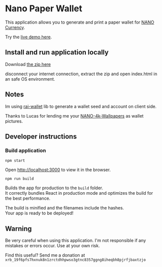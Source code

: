 
# Nano Paper Wallet

This application allows you to generate and print a paper wallet for [NANO Currency](http://nano.org/).

Try the [live demo here](https://jelofsson.github.io/nano-paper-wallet).

## Install and run application locally

Download [the zip here](https://github.com/jelofsson/nano-paper-wallet/blob/master/nano-paper-wallet.zip)

disconnect your internet connection, extract the zip and open index.html in an safe OS environment.

## Notes

Im using [rai-wallet](https://www.npmjs.com/package/rai-wallet) lib to generate a wallet seed and account on client side.

Thanks to Lucas for lending me your [NANO-4k-Wallpapers](https://www.behance.net/gallery/61543179/NANO-4k-Wallpapers) as wallet pictures.

## Developer instructions

### Build application

`npm start`

Open [http://localhost:3000](http://localhost:3000) to view it in the browser.

`npm run build`

Builds the app for production to the `build` folder.<br>
It correctly bundles React in production mode and optimizes the build for the best performance.

The build is minified and the filenames include the hashes.<br>
Your app is ready to be deployed!

## Warning

Be very careful when using this application. I'm not responsible if any mistakes or errors occur. Use at your own risk.

Find this useful? Send me a donation at `xrb_19f6pfs7hxnuk8n1zrctdhhpwso3gtnc8357ggng8iheqbh8pjrfjbaxtzjo`